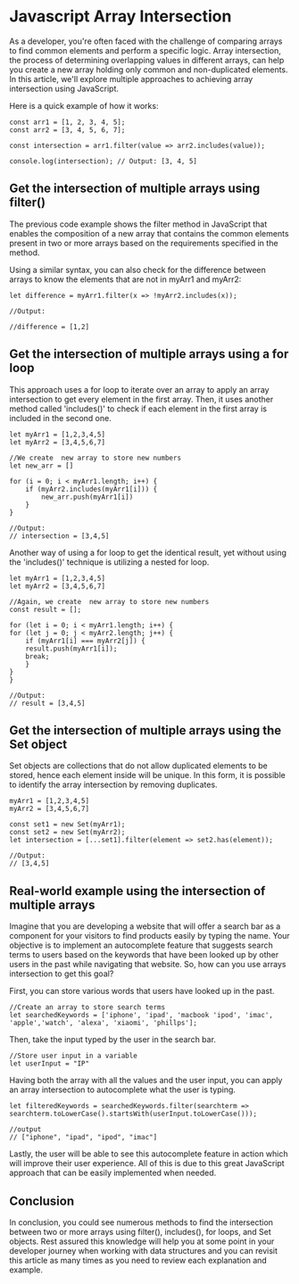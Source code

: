 # Javascript Array Intersection

As a developer, you're often faced with the challenge of comparing arrays to find common elements and perform a specific logic. Array intersection, the process of determining overlapping values in different arrays, can help you create a new array holding only common and non-duplicated elements. In this article, we'll explore multiple approaches to achieving array intersection using JavaScript.

Here is a quick example of how it works:

    const arr1 = [1, 2, 3, 4, 5];
    const arr2 = [3, 4, 5, 6, 7];

    const intersection = arr1.filter(value => arr2.includes(value));

    console.log(intersection); // Output: [3, 4, 5]

## Get the intersection of multiple arrays using filter()

The previous code example shows the filter method in JavaScript that enables the composition of a new array that contains the common elements present in two or more arrays based on the requirements specified in the method.

Using a similar syntax, you can also check for the difference between arrays to know the elements that are not in myArr1 and myArr2:

    let difference = myArr1.filter(x => !myArr2.includes(x));

    //Output:

    //difference = [1,2]

## Get the intersection of multiple arrays using a for loop

This approach uses a for loop to iterate over an array to apply an array intersection to get every element in the first array. Then, it uses another method called 'includes()' to check if each element in the first array is included in the second one.

    let myArr1 = [1,2,3,4,5]
    let myArr2 = [3,4,5,6,7]

    //We create  new array to store new numbers
    let new_arr = []

    for (i = 0; i < myArr1.length; i++) {
        if (myArr2.includes(myArr1[i])) {
            new_arr.push(myArr1[i])
        }
    }

    //Output:
    // intersection = [3,4,5]

Another way of using a for loop to get the identical result, yet without using the 'includes()' technique is utilizing a nested for loop.

    let myArr1 = [1,2,3,4,5]
    let myArr2 = [3,4,5,6,7]

    //Again, we create  new array to store new numbers
    const result = [];

    for (let i = 0; i < myArr1.length; i++) {
    for (let j = 0; j < myArr2.length; j++) {
        if (myArr1[i] === myArr2[j]) {
        result.push(myArr1[i]);
        break;
        }
    }
    }

    //Output:
    // result = [3,4,5]

## Get the intersection of multiple arrays using the Set object

Set objects are collections that do not allow duplicated elements to be stored, hence each element inside will be unique. In this form, it is possible to identify the array intersection by removing duplicates. 

    myArr1 = [1,2,3,4,5]
    myArr2 = [3,4,5,6,7]

    const set1 = new Set(myArr1);
    const set2 = new Set(myArr2);
    let intersection = [...set1].filter(element => set2.has(element));

    //Output:
    // [3,4,5]

## Real-world example using the intersection of multiple arrays

Imagine that you are developing a website that will offer a search bar as a component for your visitors to find products easily by typing the name. Your objective is to implement an autocomplete feature that suggests search terms to users based on the keywords that have been looked up by other users in the past while navigating that website. So, how can you use arrays intersection to get this goal?

First, you can store various words that users have looked up in the past.
 
    //Create an array to store search terms
    let searchedKeywords = ['iphone', 'ipad', 'macbook 'ipod', 'imac', 'apple','watch', 'alexa', 'xiaomi', 'phillps'];

Then,  take the input typed by the user in the search bar.

    //Store user input in a variable
    let userInput = "IP"

Having both the array with all the values and the user input, you can apply an array intersection to autocomplete what the user is typing.

    let filteredKeywords = searchedKeywords.filter(searchterm => searchterm.toLowerCase().startsWith(userInput.toLowerCase()));

    //output
    // ["iphone", "ipad", "ipod", "imac"]

Lastly, the user will be able to see this autocomplete feature in action which will improve their user experience. All of this is due to this great JavaScript approach that can be easily implemented when needed.

## Conclusion
  
In conclusion, you could see numerous methods to find the intersection between two or more arrays using filter(), includes(), for loops, and Set objects. Rest assured this knowledge will help you at some point in your developer journey when working with data structures and you can revisit this article as many times as you need to review each explanation and example.



